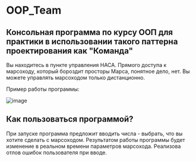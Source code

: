 # OOP_Team

## Консольная программа по курсу ООП для практики в использовании такого паттерна проектирования как "Команда"
Вы находитесь в пункте управления НАСА. Прямого доступа к марсоходу, который бороздит просторы Марса, понятное дело, нет. Вы можете управлять марсоходом только дистанционно.

Пример работы программы:


![image](https://user-images.githubusercontent.com/55971950/146994528-1ff96043-08b6-4351-891d-a12dd82a6266.png)


## Как пользоваться программой?
При запуске программа предложит вводить числа - выбрать, что вы хотите сделать с марсоходом. Результатом работы программы будет изменение в реальном времени параметров марсохода.
Реализова отлов ошибок пользователя при вводе.
